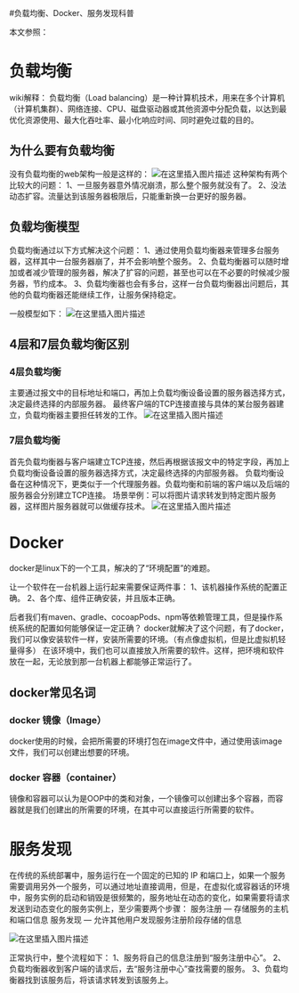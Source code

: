 #负载均衡、Docker、服务发现科普
>  
 本文参照：     


# 负载均衡

>  
 wiki解释： 负载均衡（Load balancing）是一种计算机技术，用来在多个计算机（计算机集群）、网络连接、CPU、磁盘驱动器或其他资源中分配负载，以达到最优化资源使用、最大化吞吐率、最小化响应时间、同时避免过载的目的。 


## 为什么要有负载均衡

没有负载均衡的web架构一般是这样的： <img src="https://raw.githubusercontent.com/Double2hao/xujiajia_blog/main/img/16209910646360.png " alt="在这里插入图片描述"> 这种架构有两个比较大的问题： 1、一旦服务器意外情况崩溃，那么整个服务就没有了。 2、没法动态扩容。流量达到该服务器极限后，只能重新换一台更好的服务器。

## 负载均衡模型

负载均衡通过以下方式解决这个问题： 1、通过使用负载均衡器来管理多台服务器，这样其中一台服务器崩了，并不会影响整个服务。 2、负载均衡器可以随时增加或者减少管理的服务器，解决了扩容的问题，甚至也可以在不必要的时候减少服务器，节约成本。 3、负载均衡器也会有多台，这样一台负载均衡器出问题后，其他的负载均衡器还能继续工作，让服务保持稳定。

一般模型如下： <img src="https://raw.githubusercontent.com/Double2hao/xujiajia_blog/main/img/16209910648901.png " alt="在这里插入图片描述">

## 4层和7层负载均衡区别

### 4层负载均衡

主要通过报文中的目标地址和端口，再加上负载均衡设备设置的服务器选择方式，决定最终选择的内部服务器。 最终客户端的TCP连接直接与具体的某台服务器建立，负载均衡器主要担任转发的工作。 <img src="https://raw.githubusercontent.com/Double2hao/xujiajia_blog/main/img/16209910653882.png " alt="在这里插入图片描述">

### 7层负载均衡

首先负载均衡器与客户端建立TCP连接，然后再根据该报文中的特定字段，再加上负载均衡设备设置的服务器选择方式，决定最终选择的内部服务器。 负载均衡设备在这种情况下，更类似于一个代理服务器。负载均衡和前端的客户端以及后端的服务器会分别建立TCP连接。 场景举例：可以将图片请求转发到特定图片服务器，这样图片服务器就可以做缓存技术。 <img src="https://raw.githubusercontent.com/Double2hao/xujiajia_blog/main/img/16209910656043.png " alt="在这里插入图片描述">

# Docker

docker是linux下的一个工具，解决的了“环境配置”的难题。

让一个软件在一台机器上运行起来需要保证两件事： 1、该机器操作系统的配置正确。 2、各个库、组件正确安装，并且版本正确。

后者我们有maven、gradle、cocoapPods、npm等依赖管理工具，但是操作系统系统的配置如何能够保证一定正确？ docker就解决了这个问题，有了docker，我们可以像安装软件一样，安装所需要的环境。（有点像虚拟机，但是比虚拟机轻量得多） 在该环境中，我们也可以直接放入所需要的软件。这样，把环境和软件放在一起，无论放到那一台机器上都能够正常运行了。

## docker常见名词

### docker 镜像（Image）

docker使用的时候，会把所需要的环境打包在image文件中，通过使用该image文件，我们可以创建出想要的环境。

### docker 容器（container）

镜像和容器可以认为是OOP中的类和对象，一个镜像可以创建出多个容器，而容器就是我们创建出的所需要的环境，在其中可以直接运行所需要的软件。

# 服务发现

在传统的系统部署中，服务运行在一个固定的已知的 IP 和端口上，如果一个服务需要调用另外一个服务，可以通过地址直接调用，但是，在虚拟化或容器话的环境中，服务实例的启动和销毁是很频繁的，服务地址在动态的变化，如果需要将请求发送到动态变化的服务实例上，至少需要两个步骤： 服务注册 — 存储服务的主机和端口信息 服务发现 — 允许其他用户发现服务注册阶段存储的信息

<img src="https://raw.githubusercontent.com/Double2hao/xujiajia_blog/main/img/16209910672594.png " alt="在这里插入图片描述">

正常执行中，整个流程如下： 1、服务将自己的信息注册到“服务注册中心”。 2、负载均衡器收到客户端的请求后，去“服务注册中心”查找需要的服务。 3、负载均衡器找到该服务后，将该请求转发到该服务上。